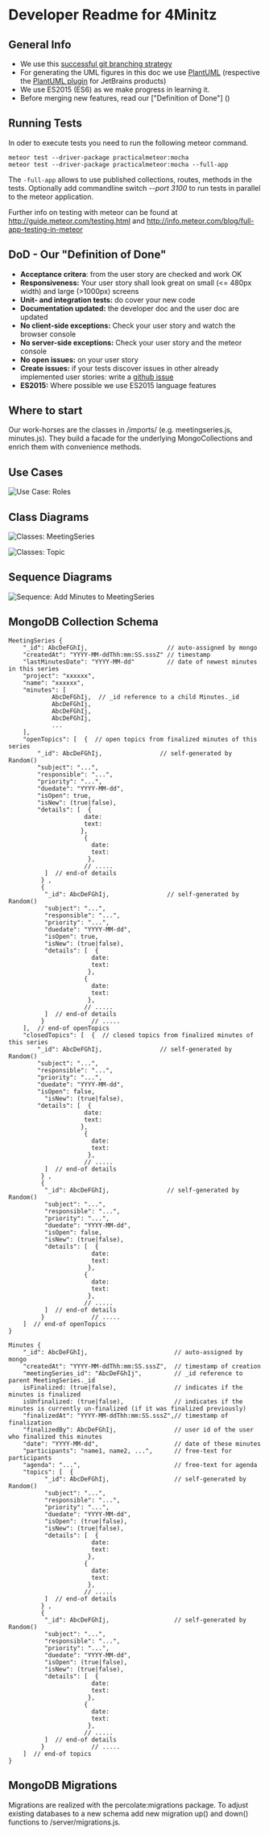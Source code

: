 # Developer Readme for 4Minitz

## General Info
* We use this [successful git branching strategy](http://nvie.com/posts/a-successful-git-branching-model/)
* For generating the UML figures in this doc we use [PlantUML](http://plantuml.com/)
  (respective the [PlantUML plugin](https://plugins.jetbrains.com/plugin/7017?pr=) for JetBrains products)
* We use ES2015 (ES6) as we make progress in learning it.
* Before merging new features, read our ["Definition of Done"] ()


## Running Tests
In oder to execute tests you need to run the following meteor command.

    meteor test --driver-package practicalmeteor:mocha
    meteor test --driver-package practicalmeteor:mocha --full-app

The ```-full-app``` allows to use published collections, routes, methods in the tests.
Optionally add commandline switch *--port 3100* to run tests in parallel to the meteor application.

Further info on testing with meteor can be found at http://guide.meteor.com/testing.html and http://info.meteor.com/blog/full-app-testing-in-meteor

## DoD - Our "Definition of Done"
* __Acceptance critera__: from the user story are checked and work OK
* __Responsiveness:__ Your user story shall look great on small (<= 480px width) and large (>1000px) screens
* __Unit- and integration tests:__ do cover your new code
* __Documentation updated:__ the developer doc and the user doc are updated
* __No client-side exceptions:__ Check your user story and watch the browser console
* __No server-side exceptions:__ Check your user story and the meteor console
* __No open issues:__ on your user story
* __Create issues:__ if your tests discover issues in other already implemented user stories: write a [github issue](https://github.com/4minitz/4minitz/issues) 
* __ES2015:__ Where possible we use ES2015 language features


## Where to start
Our work-horses are the classes in /imports/ (e.g. meetingseries.js, minutes.js).
They build a facade for the underlying MongoCollections and enrich them with convenience methods.

## Use Cases
![Use Case: Roles](./figures/usecases1.png)


## Class Diagrams
![Classes: MeetingSeries](./figures/cls_MeetingSeries.png)

![Classes: Topic](./figures/cls_Topic.png)



## Sequence Diagrams
![Sequence: Add Minutes to MeetingSeries](./figures/seqMinutesAdd.png)

## MongoDB Collection Schema
    MeetingSeries {
        "_id": AbcDeFGhIj,                      // auto-assigned by mongo
        "createdAt": "YYYY-MM-ddThh:mm:SS.sssZ" // timestamp
        "lastMinutesDate": "YYYY-MM-dd"         // date of newest minutes in this series
        "project": "xxxxxx",
        "name": "xxxxxx",
        "minutes": [
                AbcDeFGhIj,  // _id reference to a child Minutes._id
                AbcDeFGhIj,
                AbcDeFGhIj,
                AbcDeFGhIj,
                ...
        ],
        "openTopics": [  {  // open topics from finalized minutes of this series
            "_id": AbcDeFGhIj,                // self-generated by Random()
            "subject": "...",
            "responsible": "...",
            "priority": "...",
            "duedate": "YYYY-MM-dd",
            "isOpen": true,
            "isNew": (true|false),
            "details": [  {
                         date:
                         text:
                        },
                         {
                           date:
                           text:
                          },
                         // .....
              ]  // end-of details
             } ,
             {
              "_id": AbcDeFGhIj,                // self-generated by Random()
              "subject": "...",
              "responsible": "...",
              "priority": "...",
              "duedate": "YYYY-MM-dd",
              "isOpen": true,
              "isNew": (true|false),
              "details": [  {
                           date:
                           text:
                          },
                         {
                           date:
                           text:
                          },
                         // .....
              ]  // end-of details
             }             // .....
        ],  // end-of openTopics
        "closedTopics": [  {  // closed topics from finalized minutes of this series
            "_id": AbcDeFGhIj,                // self-generated by Random()
            "subject": "...",
            "responsible": "...",
            "priority": "...",
            "duedate": "YYYY-MM-dd",
            "isOpen": false,
              "isNew": (true|false),
            "details": [  {
                         date:
                         text:
                        },
                         {
                           date:
                           text:
                          },
                         // .....
              ]  // end-of details
             } ,
             {
              "_id": AbcDeFGhIj,                // self-generated by Random()
              "subject": "...",
              "responsible": "...",
              "priority": "...",
              "duedate": "YYYY-MM-dd",
              "isOpen": false,
              "isNew": (true|false),
              "details": [  {
                           date:
                           text:
                          },
                         {
                           date:
                           text:
                          },
                         // .....
              ]  // end-of details
             }             // .....
        ]  // end-of openTopics
    }
    
    Minutes {
        "_id": AbcDeFGhIj,                        // auto-assigned by mongo
        "createdAt": "YYYY-MM-ddThh:mm:SS.sssZ",  // timestamp of creation
        "meetingSeries_id": "AbcDeFGhIj",         // _id reference to parent MeetingSeries._id
        isFinalized: (true|false),                // indicates if the minutes is finalized
        isUnfinalized: (true|false),              // indicates if the minutes is currently un-finalized (if it was finalized previously)
        "finalizedAt": "YYYY-MM-ddThh:mm:SS.sssZ",// timestamp of finalization
        "finalizedBy": AbcDeFGhIj,                // user id of the user who finalized this minutes
        "date": "YYYY-MM-dd",                     // date of these minutes
        "participants": "name1, name2, ...",      // free-text for participants
        "agenda": "...",                          // free-text for agenda
        "topics": [  {
              "_id": AbcDeFGhIj,                  // self-generated by Random()
              "subject": "...",
              "responsible": "...",
              "priority": "...",
              "duedate": "YYYY-MM-dd",
              "isOpen": (true|false),
              "isNew": (true|false),
              "details": [  {
                           date:
                           text:
                          },
                         {
                           date:
                           text:
                          },
                         // .....
              ]  // end-of details
             } ,
             {
              "_id": AbcDeFGhIj,                  // self-generated by Random()
              "subject": "...",
              "responsible": "...",
              "priority": "...",
              "duedate": "YYYY-MM-dd",
              "isOpen": (true|false),
              "isNew": (true|false),
              "details": [  {
                           date:
                           text:
                          },
                         {
                           date:
                           text:
                          },
                         // .....
              ]  // end-of details
             }             // .....
        ]  // end-of topics
    }


## MongoDB Migrations

Migrations are realized with the percolate:migrations package. To adjust existing databases to a new schema add
new migration up() and down() functions to /server/migrations.js.